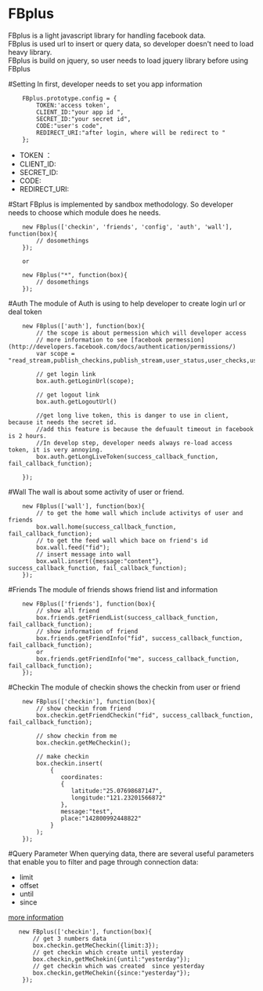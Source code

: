 FBplus
======

FBplus is a light javascript library for handling facebook data.<br>
FBplus is used url to insert or query data, so developer doesn't need to load heavy library.<br>
FBplus is build on jquery, so user needs to load jquery library before using FBplus

#Setting
In first, developer needs to set you app information

```
    FBplus.prototype.config = {
        TOKEN:'access token',
        CLIENT_ID:"your app id ",
        SECRET_ID:"your secret id",
        CODE:"user's code",
        REDIRECT_URI:"after login, where will be redirect to "
    };

```

* TOKEN ：
* CLIENT_ID:
* SECRET_ID:
* CODE:
* REDIRECT_URI:

#Start
FBplus is implemented by sandbox methodology. So developer needs to choose which module does he needs.

```
    new FBplus(['checkin', 'friends', 'config', 'auth', 'wall'], function(box){
        // dosomethings
    });

    or

    new FBplus("*", function(box){
        // dosomethings
    });
```

#Auth
The module of Auth is using to help developer to create login url or deal token

```
    new FBplus(['auth'], function(box){
        // the scope is about permession which will developer access
        // more information to see [facebook permession](http://developers.facebook.com/docs/authentication/permissions/)
        var scope = "read_stream,publish_checkins,publish_stream,user_status,user_checks,user_birthday,friends_status";

        // get login link
        box.auth.getLoginUrl(scope);

        // get logout link
        box.auth.getLogoutUrl()

        //get long live token, this is danger to use in client, because it needs the secret id.
        //add this feature is because the defuault timeout in facebook is 2 hours.
        //In develop step, developer needs always re-load access token, it is very annoying.
        box.auth.getLongLiveToken(success_callback_function, fail_callback_function);

    });
```

#Wall
The wall is about some activity of user or friend.

```
    new FBplus(['wall'], function(box){
        // to get the home wall which include activitys of user and friends
        box.wall.home(success_callback_function, fail_callback_function);
        // to get the feed wall which bace on friend's id
        box.wall.feed("fid");
        // insert message into wall
        box.wall.insert({message:"content"}, success_callback_function, fail_callback_function);
    });
```

#Friends
The module of friends shows friend list and information

```
    new FBplus(['friends'], function(box){
        // show all friend
        box.friends.getFriendList(success_callback_function, fail_callback_function);
        // show information of friend
        box.friends.getFriendInfo("fid", success_callback_function, fail_callback_function);
        or
        box.friends.getFriendInfo("me", success_callback_function, fail_callback_function);
    });
```

#Checkin
The module of checkin shows the checkin from user or friend

```
    new FBplus(['checkin'], function(box){
        // show checkin from friend
        box.checkin.getFriendCheckin("fid", success_callback_function, fail_callback_function);

        // show checkin from me
        box.checkin.getMeCheckin();

        // make checkin
        box.checkin.insert(
            {
               coordinates:
               {
                  latitude:"25.07698687147",
                  longitude:"121.23201566872"
               },
               message:"test",
               place:"142800992448822"
            }
        );
    });
```

#Query Parameter
When querying data, there are several useful parameters that enable you to filter and page through connection data:

* limit
* offset
* until
* since

[more information](https://developers.facebook.com/docs/reference/api/pagination/)

```
   new FBplus(['checkin'], function(box){
       // get 3 numbers data
       box.checkin.getMeCheckin({limit:3});
       // get checkin which create until yesterday
       box.checkin,getMeChekin({until:"yesterday"});
       // get checkin which was created  since yesterday
       box.checkin,getMeChekin({since:"yesterday"});
    });
```
